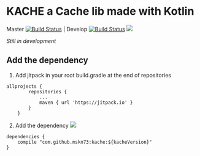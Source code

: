 # KACHE a Cache lib made with Kotlin    
Master [![Build Status](https://travis-ci.org/mskn73/kache.svg?branch=master)](https://travis-ci.org/mskn73/kache)  | Develop [![Build Status](https://travis-ci.org/mskn73/kache.svg?branch=develop)](https://travis-ci.org/mskn73/kache)
[![](https://jitpack.io/v/mskn73/kache.svg)](https://jitpack.io/#mskn73/kache)

*Still in development*

## Add the dependency

1. Add jitpack in your root build.gradle at the end of repositories
```
allprojects {
		repositories {
			...
			maven { url 'https://jitpack.io' }
		}
    }
```
2. Add the dependency [![](https://jitpack.io/v/mskn73/kache.svg)](https://jitpack.io/#mskn73/kache)

```
dependencies {
    compile "com.github.mskn73:kache:${kacheVersion}"
}
```
